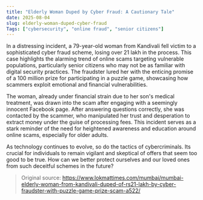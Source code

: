 ```yaml
---
title: "Elderly Woman Duped by Cyber Fraud: A Cautionary Tale"
date: 2025-08-04
slug: elderly-woman-duped-cyber-fraud
Tags: ["cybersecurity", "online fraud", "senior citizens"]
---
```

In a distressing incident, a 79-year-old woman from Kandivali fell victim to a sophisticated cyber fraud scheme, losing over 21 lakh in the process. This case highlights the alarming trend of online scams targeting vulnerable populations, particularly senior citizens who may not be as familiar with digital security practices. The fraudster lured her with the enticing promise of a 100 million prize for participating in a puzzle game, showcasing how scammers exploit emotional and financial vulnerabilities.

The woman, already under financial strain due to her son's medical treatment, was drawn into the scam after engaging with a seemingly innocent Facebook page. After answering questions correctly, she was contacted by the scammer, who manipulated her trust and desperation to extract money under the guise of processing fees. This incident serves as a stark reminder of the need for heightened awareness and education around online scams, especially for older adults.

As technology continues to evolve, so do the tactics of cybercriminals. Its crucial for individuals to remain vigilant and skeptical of offers that seem too good to be true. How can we better protect ourselves and our loved ones from such deceitful schemes in the future?
> Original source: https://www.lokmattimes.com/mumbai/mumbai-elderly-woman-from-kandivali-duped-of-rs21-lakh-by-cyber-fraudster-with-puzzle-game-prize-scam-a522/